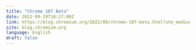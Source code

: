 ```yaml
---
title: "Chrome 107 Beta"
date: 2022-09-29T18:27:00Z
link: https://blog.chromium.org/2022/09/chrome-107-beta.html?utm_medium=RSS&utm_source=news.12bit.vn
site: blog.chromium.org
language: English
draft: false
---
```

